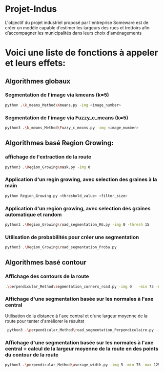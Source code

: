 # Projet-Indus
L'objectif du projet industriel proposé par l'entreprise Someware est de créer un modèle capable d'estimer les largeurs des rues et trottoirs afin d’accompagner les municipalités dans leurs choix d'aménagements


# Voici une liste de fonctions à appeler et leurs effets:
## Algorithmes globaux
### Segmentation de l'image via kmeans (k=5)
```bash
python .\k_means_Method\Kmeans.py -img <image_number>
```
### Segmentation de l'image via Fuzzy_c_means (k=5)
```bash
python3 .\k_means_Method\Fuzzy_c_means.py -img <image_number>
```

## Algorithmes basé Region Growing:
### affichage de l'extraction de la route
```bash
python3 .\Region_Growing\mask.py -img 0
```
### Application d'un regin growing, avec selection des graines à la main
```bash
python Region_Growing.py <threshold_value> <filter_size>
```
### Application d'un region growing, avec selection des graines automatique et random 
```bash
python3 .\Region_Growing\road_segmentation_RG.py -img 0 -thresh 15
```
### Utilisation de probabilités pour créer une segmentation
```bash
python3 .\Region_Growing\road_segmentation_Proba.py
```

## Algorithmes basé contour
### Affichage des contours de la route
```bash
.\perpendicular_Method\segmentation_corners_road.py -img 0   -min 75 -max 125
```
### Affichage d'une segmentation basée sur les normales à l'axe central
Utilisation de la distance à l'axe central et d'une largeur moyenne de la route pour tenter d'améliorer le résultat
```bash
 python3 .\perpendicular_Method\road_segmentation_Perpendiculaire.py -img 0 -min 75 -max 125
 ```

### Affichage d'une segmentation basée sur les normales à l'axe central + calcul de la largeur moyenne de la route en des points du contour de la route 
```bash
python3 .\perpendicular_Method\average_width.py -img 5 -min 75 -max 125
```